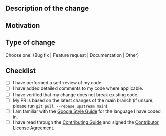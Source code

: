 ## Description of the change
<!--- Describe your changes in detail. -->

## Motivation
<!--- Why is this change required? What problem does it solve? Please include the corresponding issue number/link if applicable. -->

## Type of change
Choose one: (Bug fix | Feature request | Documentation | Other)

## Checklist
<!--- Please make sure all checkboxes are ticked before submitting this PR for review. -->
- [ ] I have performed a self-review of my code.
- [ ] I have added detailed comments to my code where applicable.
- [ ] I have verified that my change does not break existing code.
- [ ] My PR is based on the latest changes of the main branch (if unsure, please run `git pull --rebase upstream main`).
- [ ] I am familiar with the [Google Style Guide](https://google.github.io/styleguide/) for the language I have coded in.
- [ ] I have read through the [Contributing Guide](https://github.com/google/generative-ai-swift/blob/main/docs/CONTRIBUTING.md) and signed the [Contributor License Agreement](https://cla.developers.google.com/about).
